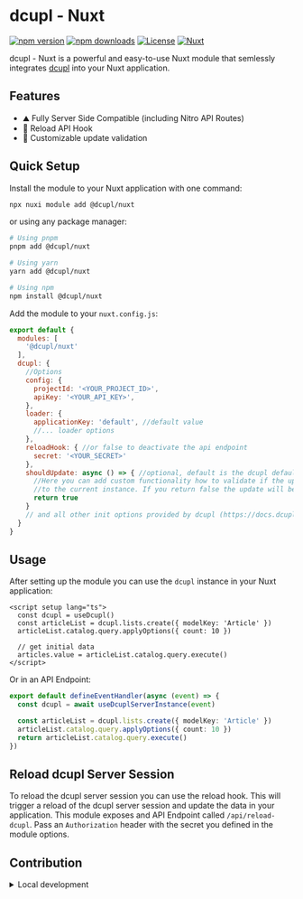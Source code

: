 <!--
Get your module up and running quickly.

Find and replace all on all files (CMD+SHIFT+F):
- Name: dcupl - Nuxt
- Package name: @dcupl/nuxt
- Description: My new Nuxt module
-->

# dcupl - Nuxt

[![npm version][npm-version-src]][npm-version-href]
[![npm downloads][npm-downloads-src]][npm-downloads-href]
[![License][license-src]][license-href]
[![Nuxt][nuxt-src]][nuxt-href]

dcupl - Nuxt is a powerful and easy-to-use Nuxt module that semlessly integrates [dcupl](https://dcupl.com) into your Nuxt application.

## Features

- ⛰ Fully Server Side Compatible (including Nitro API Routes)
- 🚠 Reload API Hook
- 🌲 Customizable update validation

## Quick Setup

Install the module to your Nuxt application with one command:

```bash
npx nuxi module add @dcupl/nuxt
```

or using any package manager:

```bash
# Using pnpm
pnpm add @dcupl/nuxt

# Using yarn
yarn add @dcupl/nuxt

# Using npm
npm install @dcupl/nuxt
```

Add the module to your `nuxt.config.js`:

```js
export default {
  modules: [
    '@dcupl/nuxt'
  ],
  dcupl: {
    //Options
    config: {
      projectId: '<YOUR_PROJECT_ID>',
      apiKey: '<YOUR_API_KEY>',
    },
    loader: {
      applicationKey: 'default', //default value
      //... loader options
    },
    reloadHook: { //or false to deactivate the api endpoint
      secret: '<YOUR_SECRET>'
    },
    shouldUpdate: async () => { //optional, default is the dcupl default implementation see: https://github.com/markus-gx/nuxt-dcupl/blob/main/src/dcupl/dcupl.instance.ts#L49
      //Here you can add custom functionality how to validate if the update should be applied
      //to the current instance. If you return false the update will be ignored.
      return true
    }
    // and all other init options provided by dcupl (https://docs.dcupl.com/docs/Introduction)
  }
}
```

## Usage

After setting up the module you can use the `dcupl` instance in your Nuxt application:

```vue
<script setup lang="ts">
  const dcupl = useDcupl()
  const articleList = dcupl.lists.create({ modelKey: 'Article' })
  articleList.catalog.query.applyOptions({ count: 10 })
  
  // get initial data
  articles.value = articleList.catalog.query.execute()
</script>
```

Or in an API Endpoint:

```ts
export default defineEventHandler(async (event) => {
  const dcupl = await useDcuplServerInstance(event)

  const articleList = dcupl.lists.create({ modelKey: 'Article' })
  articleList.catalog.query.applyOptions({ count: 10 })
  return articleList.catalog.query.execute()
})
```

## Reload dcupl Server Session

To reload the dcupl server session you can use the reload hook. This will trigger a reload of the dcupl server session and update the data in your application.
This module exposes and API Endpoint called `/api/reload-dcupl`. 
Pass an `Authorization` header with the secret you defined in the module options.

## Contribution

<details>
  <summary>Local development</summary>
  
  ```bash
  # Install dependencies
  npm install
  
  # Generate type stubs
  npm run dev:prepare
  
  # Develop with the playground
  npm run dev
  
  # Build the playground
  npm run dev:build
  
  # Run ESLint
  npm run lint
  
  # Run Vitest
  npm run test
  npm run test:watch
  
  # Release new version
  npm run release
  ```

</details>


<!-- Badges -->
[npm-version-src]: https://img.shields.io/npm/v/@nuxtjs/dcupl/latest.svg?style=flat&colorA=020420&colorB=00DC82
[npm-version-href]: https://npmjs.com/package/@nuxtjs/dcupl

[npm-downloads-src]: https://img.shields.io/npm/dm/@nuxtjs/dcupl.svg?style=flat&colorA=020420&colorB=00DC82
[npm-downloads-href]: https://npm.chart.dev/@nuxtjs/dcupl

[license-src]: https://img.shields.io/npm/l/@nuxtjs/dcupl.svg?style=flat&colorA=020420&colorB=00DC82
[license-href]: https://npmjs.com/package/@nuxtjs/dcupl

[nuxt-src]: https://img.shields.io/badge/Nuxt-020420?logo=nuxt.js
[nuxt-href]: https://nuxt.com
